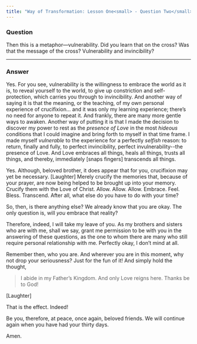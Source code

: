 ```yaml
---
title: "Way of Transformation: Lesson One<small> - Question Two</small>"
---
```


### Question

Then this is a metaphor&mdash;vulnerability. Did you learn that on
the cross? Was that the message of the cross? Vulnerability and
invincibility?

---

### Answer

Yes. For you see, vulnerability is the willingness to embrace
the world as it is, to reveal yourself to the world, to give up
constriction and self-protection, which carries you through to
invincibility. And another way of saying it is that the meaning, or the
teaching, of my own personal experience of crucifixion&hellip; and it was
only my learning experience; there’s no need for anyone to repeat it.
And frankly, there are many more gentle ways to awaken. Another way of
putting it is that I made the decision to discover my power to rest as
the *presence of Love* in the most *hideous* conditions that I could imagine
and bring forth to myself in that time frame. I made myself *vulnerable*
to the experience for a perfectly *selfish* reason: to return, finally and
fully, to perfect invincibility, perfect invulnerability--the presence
of Love. And Love embraces all things, heals all things, trusts all
things, and thereby, immediately [snaps fingers] transcends all things.

Yes. Although, beloved brother, it does appear that for you, crucifixion
may yet be necessary. [Laughter] Merely crucify the memories that,
because of your prayer, are now being helped to be brought up into your
memory. Crucify them with the Love of Christ. Allow. Allow. Allow.
Embrace. Feel. Bless. Transcend. After all, what else do you have to do
with your time?

So, then, is there anything else? We already know that you are okay. The
only question is, will *you* embrace that reality?

Therefore, indeed, I will take my leave of you. As my brothers and
sisters who are with me, shall we say, grant me permission to be with
you in the answering of these questions, as the one to whom there are
many who still require personal relationship with me. Perfectly okay, I
don’t mind at all.

Remember then, who you are. And wherever you are in this moment, why not
drop your seriousness? Just for the fun of it! And simply hold the
thought,

> I abide in my Father’s Kingdom. And only Love reigns here. Thanks be to
> God!

[Laughter]

That is the effect. Indeed!

Be you, therefore, at peace, once again, beloved friends. We will
continue again when you have had your thirty days.

Amen.

